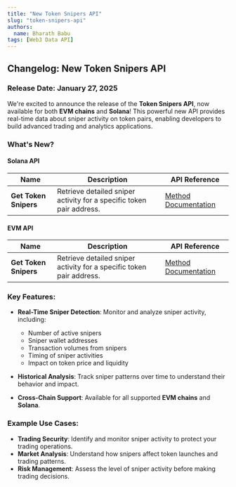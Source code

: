 ```yaml
---
title: "New Token Snipers API"
slug: "token-snipers-api"
authors:
  name: Bharath Babu
tags: [Web3 Data API]
---
```


## Changelog: New Token Snipers API

### Release Date: January 27, 2025

We're excited to announce the release of the **Token Snipers API**, now available for both **EVM chains** and **Solana**! This powerful new API provides real-time data about sniper activity on token pairs, enabling developers to build advanced trading and analytics applications.

<!-- truncate -->

### What's New?

#### Solana API

| Name                  | Description                                                          | API Reference                                                                       |
| --------------------- | -------------------------------------------------------------------- | ----------------------------------------------------------------------------------- |
| **Get Token Snipers** | Retrieve detailed sniper activity for a specific token pair address. | [Method Documentation](/web3-data-api/solana/reference/get-snipers-by-pair-address) |

#### EVM API

| Name                  | Description                                                          | API Reference                                                                    |
| --------------------- | -------------------------------------------------------------------- | -------------------------------------------------------------------------------- |
| **Get Token Snipers** | Retrieve detailed sniper activity for a specific token pair address. | [Method Documentation](/web3-data-api/evm/reference/get-snipers-by-pair-address) |

### Key Features:

- **Real-Time Sniper Detection**: Monitor and analyze sniper activity, including:

  - Number of active snipers
  - Sniper wallet addresses
  - Transaction volumes from snipers
  - Timing of sniper activities
  - Impact on token price and liquidity

- **Historical Analysis**: Track sniper patterns over time to understand their behavior and impact.

- **Cross-Chain Support**: Available for all supported **EVM chains** and **Solana**.

### Example Use Cases:

- **Trading Security**: Identify and monitor sniper activity to protect your trading operations.
- **Market Analysis**: Understand how snipers affect token launches and trading patterns.
- **Risk Management**: Assess the level of sniper activity before making trading decisions.
